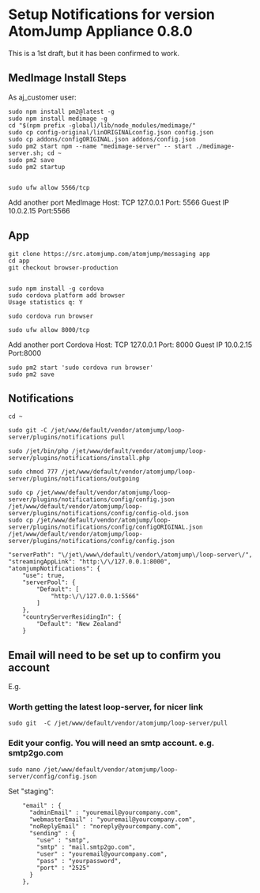# Setup Notifications for version AtomJump Appliance 0.8.0

This is a 1st draft, but it has been confirmed to work.


## MedImage Install Steps

As aj_customer user:

```
sudo npm install pm2@latest -g
sudo npm install medimage -g
cd "$(npm prefix -global)/lib/node_modules/medimage/" 
sudo cp config-original/linORIGINALconfig.json config.json
sudo cp addons/configORIGINAL.json addons/config.json
sudo pm2 start npm --name "medimage-server" -- start ./medimage-server.sh; cd ~
sudo pm2 save
sudo pm2 startup


sudo ufw allow 5566/tcp
```

Add another port
MedImage   Host: TCP 127.0.0.1 Port: 5566    Guest IP 10.0.2.15  Port:5566

## App

```
git clone https://src.atomjump.com/atomjump/messaging app
cd app
git checkout browser-production


sudo npm install -g cordova
sudo cordova platform add browser
Usage statistics q: Y

sudo cordova run browser

sudo ufw allow 8000/tcp
```


Add another port
Cordova   Host: TCP 127.0.0.1 Port: 8000    Guest IP 10.0.2.15  Port:8000

```
sudo pm2 start 'sudo cordova run browser'
sudo pm2 save
```


## Notifications


```
cd ~

sudo git -C /jet/www/default/vendor/atomjump/loop-server/plugins/notifications pull

sudo /jet/bin/php /jet/www/default/vendor/atomjump/loop-server/plugins/notifications/install.php

sudo chmod 777 /jet/www/default/vendor/atomjump/loop-server/plugins/notifications/outgoing

sudo cp /jet/www/default/vendor/atomjump/loop-server/plugins/notifications/config/config.json /jet/www/default/vendor/atomjump/loop-server/plugins/notifications/config/config-old.json 
sudo cp /jet/www/default/vendor/atomjump/loop-server/plugins/notifications/config/configORIGINAL.json /jet/www/default/vendor/atomjump/loop-server/plugins/notifications/config/config.json 
```

```
"serverPath": "\/jet\/www\/default\/vendor\/atomjump\/loop-server\/",
"streamingAppLink": "http:\/\/127.0.0.1:8000",
"atomjumpNotifications": {
	"use": true,
	"serverPool": {
		"Default": [
			"http:\/\/127.0.0.1:5566"
		]
	},
	"countryServerResidingIn": {
		"Default": "New Zealand"	
	}
```	

	

## Email will need to be set up to confirm you account

E.g.

### Worth getting the latest loop-server, for nicer link

```
sudo git  -C /jet/www/default/vendor/atomjump/loop-server/pull
```

### Edit your config. You will need an smtp account. e.g. smtp2go.com

```
sudo nano /jet/www/default/vendor/atomjump/loop-server/config/config.json
```

Set "staging":

```
    "email" : {
      "adminEmail" : "youremail@yourcompany.com",
      "webmasterEmail" : "youremail@yourcompany.com",
      "noReplyEmail" : "noreply@yourcompany.com",
      "sending" : {
        "use" : "smtp",
        "smtp" : "mail.smtp2go.com",
        "user" : "youremail@yourcompany.com",
        "pass" : "yourpassword",
        "port" : "2525"
      }
    },
```

